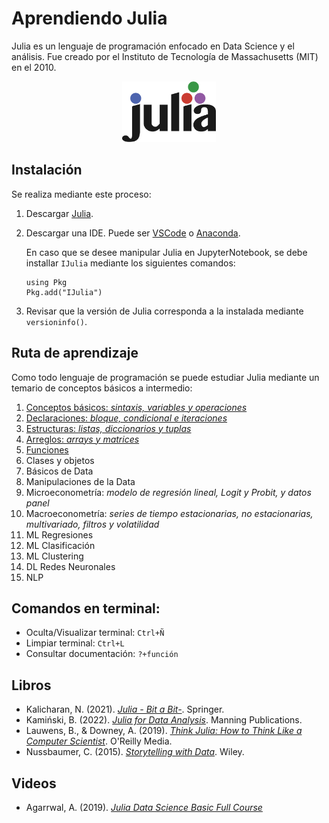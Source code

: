 # Aprendiendo Julia
Julia es un lenguaje de programación enfocado en Data Science y el análisis.
Fue creado por el Instituto de Tecnología de Massachusetts (MIT) en el 2010.

<p align="center">
  <img src="figures/julia_logo.png" width="150">
</p>

## Instalación
Se realiza mediante este proceso:
1. Descargar [Julia](https://julialang.org/).
2. Descargar una IDE. Puede ser [VSCode](https://code.visualstudio.com/) o [Anaconda](https://www.anaconda.com/products/distribution).

   En caso que se desee manipular Julia en JupyterNotebook, se debe installar `IJulia` mediante los siguientes comandos:
   ```
   using Pkg
   Pkg.add("IJulia")
   ```
4. Revisar que la versión de Julia corresponda a la instalada mediante `versioninfo()`.

## Ruta de aprendizaje
Como todo lenguaje de programación se puede estudiar Julia mediante un temario de conceptos básicos a intermedio:
1. [Conceptos básicos: _sintaxis, variables y operaciones_](https://github.com/mauricioalvaradoo/julia/blob/main/01%20Basicos.jl)
2. [Declaraciones: _bloque, condicional e iteraciones_](https://github.com/mauricioalvaradoo/julia/blob/main/02%20Declaraciones.jl)
3. [Estructuras: _listas, diccionarios y tuplas_](https://github.com/mauricioalvaradoo/julia/blob/main/03%20Estructuras.jl)
4. [Arreglos: _arrays y matrices_](https://github.com/mauricioalvaradoo/julia/blob/main/04%20Arreglos.jl)
5. [Funciones](https://github.com/mauricioalvaradoo/julia/blob/main/05%20Funciones.jl)
6. Clases y objetos
7. Básicos de Data
8. Manipulaciones de la Data
9. Microeconometría: _modelo de regresión lineal, Logit y Probit, y datos panel_ 
10. Macroeconometría: _series de tiempo estacionarias, no estacionarias, multivariado, filtros y volatilidad_
11. ML Regresiones
12. ML Clasificación
13. ML Clustering
14. DL Redes Neuronales
15. NLP

## Comandos en terminal:
* Oculta/Visualizar terminal: `Ctrl+Ñ`
* Limpiar terminal: `Ctrl+L`
* Consultar documentación: `?+función`

## Libros 
* Kalicharan, N. (2021). [_Julia - Bit a Bit-_](https://link.springer.com/book/10.1007/978-3-030-73936-2). Springer.
* Kamiński, B. (2022). [_Julia for Data Analysis_](https://www.manning.com/books/julia-for-data-analysis). Manning Publications.
* Lauwens, B., & Downey, A. (2019). [_Think Julia: How to Think Like a Computer Scientist_](https://www.oreilly.com/library/view/think-julia/9781492045021/). O'Reilly Media.
* Nussbaumer, C. (2015). [_Storytelling with Data_](https://www.wiley.com/en-us/Storytelling+with+Data%3A+A+Data+Visualization+Guide+for+Business+Professionals-p-9781119002253). Wiley.

## Videos
* Agarrwal, A. (2019). [_Julia Data Science Basic Full Course_](https://www.youtube.com/watch?v=lwj-1mclq0U)
